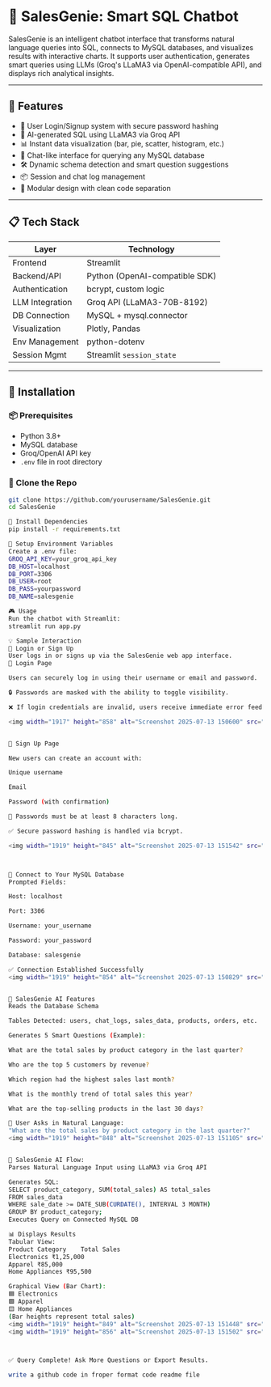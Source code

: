 # 🧠 SalesGenie: Smart SQL Chatbot

SalesGenie is an intelligent chatbot interface that transforms natural language queries into SQL, connects to MySQL databases, and visualizes results with interactive charts. It supports user authentication, generates smart queries using LLMs (Groq's LLaMA3 via OpenAI-compatible API), and displays rich analytical insights.

---

## 📌 Features

- 🔐 User Login/Signup system with secure password hashing
- 🧠 AI-generated SQL using LLaMA3 via Groq API
- 📊 Instant data visualization (bar, pie, scatter, histogram, etc.)
- 💬 Chat-like interface for querying any MySQL database
- 🛠️ Dynamic schema detection and smart question suggestions
- 📦 Session and chat log management
- 🧩 Modular design with clean code separation

---

## 📋 Tech Stack

| Layer           | Technology                         |
|----------------|-------------------------------------|
| Frontend       | Streamlit                          |
| Backend/API    | Python (OpenAI-compatible SDK)     |
| Authentication | bcrypt, custom logic               |
| LLM Integration| Groq API (LLaMA3-70B-8192)         |
| DB Connection  | MySQL + mysql.connector            |
| Visualization  | Plotly, Pandas                     |
| Env Management | python-dotenv                      |
| Session Mgmt   | Streamlit `session_state`          |

---

## 🚀 Installation

### 📦 Prerequisites
- Python 3.8+
- MySQL database
- Groq/OpenAI API key
- `.env` file in root directory

### 📁 Clone the Repo

```bash
git clone https://github.com/yourusername/SalesGenie.git
cd SalesGenie

🧪 Install Dependencies
pip install -r requirements.txt

🔐 Setup Environment Variables
Create a .env file:
GROQ_API_KEY=your_groq_api_key
DB_HOST=localhost
DB_PORT=3306
DB_USER=root
DB_PASS=yourpassword
DB_NAME=salesgenie

🎮 Usage
Run the chatbot with Streamlit:
streamlit run app.py

💡 Sample Interaction
🔐 Login or Sign Up
User logs in or signs up via the SalesGenie web app interface.
👤 Login Page

Users can securely log in using their username or email and password.

🔒 Passwords are masked with the ability to toggle visibility.

❌ If login credentials are invalid, users receive immediate error feedback.

<img width="1917" height="858" alt="Screenshot 2025-07-13 150600" src="https://github.com/user-attachments/assets/203655e2-9833-47d4-995b-c98d88fc83e8" />


📝 Sign Up Page

New users can create an account with:

Unique username

Email

Password (with confirmation)

📏 Passwords must be at least 8 characters long.

✅ Secure password hashing is handled via bcrypt.

<img width="1919" height="845" alt="Screenshot 2025-07-13 151542" src="https://github.com/user-attachments/assets/e1b670d5-e378-49c9-8529-1efd4a5093f6" />



🔗 Connect to Your MySQL Database
Prompted Fields:

Host: localhost

Port: 3306

Username: your_username

Password: your_password

Database: salesgenie

✅ Connection Established Successfully
<img width="1919" height="854" alt="Screenshot 2025-07-13 150829" src="https://github.com/user-attachments/assets/08889ec6-92c7-40e9-baaf-acf5d898582b" />


🧠 SalesGenie AI Features
Reads the Database Schema

Tables Detected: users, chat_logs, sales_data, products, orders, etc.

Generates 5 Smart Questions (Example):

What are the total sales by product category in the last quarter?

Who are the top 5 customers by revenue?

Which region had the highest sales last month?

What is the monthly trend of total sales this year?

What are the top-selling products in the last 30 days?

🤖 User Asks in Natural Language:
"What are the total sales by product category in the last quarter?"
<img width="1919" height="848" alt="Screenshot 2025-07-13 151105" src="https://github.com/user-attachments/assets/1fd26042-0c85-4ac1-88be-e2fc54efd2be" />


🧬 SalesGenie AI Flow:
Parses Natural Language Input using LLaMA3 via Groq API

Generates SQL:
SELECT product_category, SUM(total_sales) AS total_sales
FROM sales_data
WHERE sale_date >= DATE_SUB(CURDATE(), INTERVAL 3 MONTH)
GROUP BY product_category;
Executes Query on Connected MySQL DB

📊 Displays Results
Tabular View:
Product Category	Total Sales
Electronics	₹1,25,000
Apparel	₹85,000
Home Appliances	₹95,500

Graphical View (Bar Chart):
🟦 Electronics
🟩 Apparel
🟨 Home Appliances
(Bar heights represent total sales)
<img width="1919" height="849" alt="Screenshot 2025-07-13 151448" src="https://github.com/user-attachments/assets/32b407fd-bf6a-4d01-b4b4-626d7cf87a73" />
<img width="1919" height="856" alt="Screenshot 2025-07-13 151502" src="https://github.com/user-attachments/assets/bcf207fa-f7f4-4609-81df-ed5261aaa16e" />



✅ Query Complete! Ask More Questions or Export Results.

write a github code in froper format code readme file 
